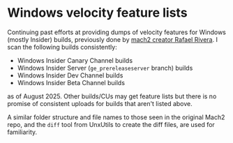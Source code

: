 # Windows velocity feature lists
Continuing past efforts at providing dumps of velocity features for Windows (mostly Insider) builds, previously done by [mach2 creator Rafael Rivera](https://github.com/riverar/mach2). I scan the following builds consistently:
- Windows Insider Canary Channel builds
- Windows Insider Server (`ge_prereleaseserver` branch) builds
- Windows Insider Dev Channel builds
- Windows Insider Beta Channel builds

as of August 2025.
Other builds/CUs may get feature lists but there is no promise of consistent uploads for builds that aren't listed above.

A similar folder structure and file names to those seen in the original Mach2 repo, and the `diff` tool from UnxUtils to create the diff files, are used for familiarity.

